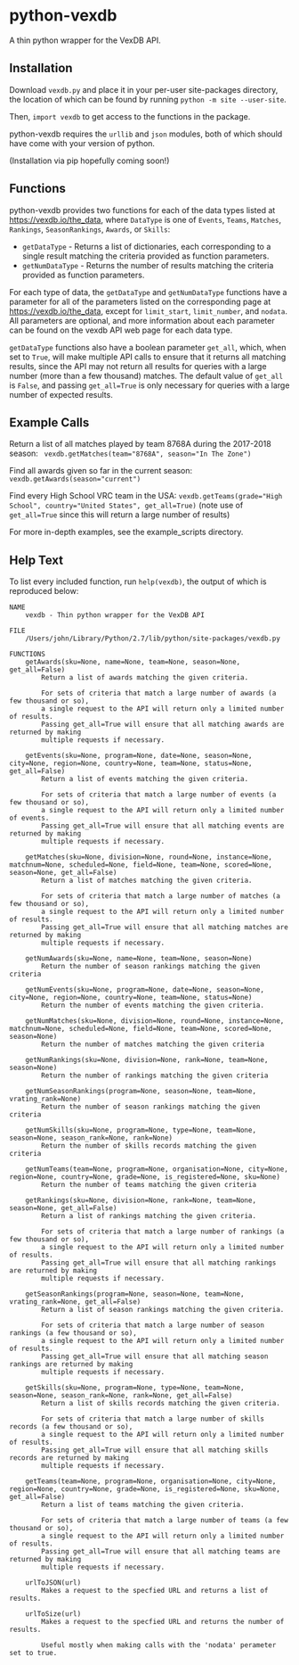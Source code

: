# python-vexdb
A thin python wrapper for the VexDB API.

## Installation
Download `vexdb.py` and place it in your per-user site-packages directory, 
the location of which can be found by running `python -m site --user-site`.

Then, `import vexdb` to get access to the functions in the package.

python-vexdb requires the `urllib` and `json` modules, both of which should have come with your version of python.

(Installation via pip hopefully coming soon!)

## Functions
python-vexdb provides two functions for each of the data types listed at https://vexdb.io/the_data, where `DataType`
is one of `Events`, `Teams`, `Matches`, `Rankings`, `SeasonRankings`, `Awards`, or `Skills`:

- `getDataType` - Returns a list of dictionaries, each corresponding to a single result matching the criteria provided
as function parameters.
- `getNumDataType` - Returns the number of results matching the criteria provided as function parameters.

For each type of data, the `getDataType` and `getNumDataType` functions have a parameter for all of the parameters listed
on the corresponding page at https://vexdb.io/the_data, except for `limit_start`, `limit_number`, and `nodata`.
All parameters are optional, and more information about each parameter can be found on the vexdb API web page for each
data type.

`getDataType` functions also have a boolean parameter `get_all`, which, when set to `True`, will make multiple API calls
to ensure that it returns all matching results, since the API may not return all results for queries with a large number
(more than a few thousand) matches. The default value of `get_all` is `False`, and passing `get_all=True` is only
necessary for queries with a large number of expected results.

## Example Calls
Return a list of all matches played by team 8768A during the 2017-2018 season:
` vexdb.getMatches(team="8768A", season="In The Zone")`

Find all awards given so far in the current season:
`vexdb.getAwards(season="current")`

Find every High School VRC team in the USA: 
`vexdb.getTeams(grade="High School", country="United States", get_all=True)`
(note use of `get_all=True` since this will return a large number of results)

For more in-depth examples, see the example_scripts directory.

## Help Text
To list every included function, run `help(vexdb)`, the output of which is reproduced below:

```
NAME
    vexdb - Thin python wrapper for the VexDB API

FILE
    /Users/john/Library/Python/2.7/lib/python/site-packages/vexdb.py

FUNCTIONS
    getAwards(sku=None, name=None, team=None, season=None, get_all=False)
        Return a list of awards matching the given criteria.

        For sets of criteria that match a large number of awards (a few thousand or so),
        a single request to the API will return only a limited number of results.
        Passing get_all=True will ensure that all matching awards are returned by making
        multiple requests if necessary.

    getEvents(sku=None, program=None, date=None, season=None, city=None, region=None, country=None, team=None, status=None, get_all=False)
        Return a list of events matching the given criteria.

        For sets of criteria that match a large number of events (a few thousand or so),
        a single request to the API will return only a limited number of events.
        Passing get_all=True will ensure that all matching events are returned by making
        multiple requests if necessary.

    getMatches(sku=None, division=None, round=None, instance=None, matchnum=None, scheduled=None, field=None, team=None, scored=None, season=None, get_all=False)
        Return a list of matches matching the given criteria.

        For sets of criteria that match a large number of matches (a few thousand or so),
        a single request to the API will return only a limited number of results.
        Passing get_all=True will ensure that all matching matches are returned by making
        multiple requests if necessary.

    getNumAwards(sku=None, name=None, team=None, season=None)
        Return the number of season rankings matching the given criteria

    getNumEvents(sku=None, program=None, date=None, season=None, city=None, region=None, country=None, team=None, status=None)
        Return the number of events matching the given criteria.

    getNumMatches(sku=None, division=None, round=None, instance=None, matchnum=None, scheduled=None, field=None, team=None, scored=None, season=None)
        Return the number of matches matching the given criteria

    getNumRankings(sku=None, division=None, rank=None, team=None, season=None)
        Return the number of rankings matching the given criteria

    getNumSeasonRankings(program=None, season=None, team=None, vrating_rank=None)
        Return the number of season rankings matching the given criteria

    getNumSkills(sku=None, program=None, type=None, team=None, season=None, season_rank=None, rank=None)
        Return the number of skills records matching the given criteria

    getNumTeams(team=None, program=None, organisation=None, city=None, region=None, country=None, grade=None, is_registered=None, sku=None)
        Return the number of teams matching the given criteria

    getRankings(sku=None, division=None, rank=None, team=None, season=None, get_all=False)
        Return a list of rankings matching the given criteria.

        For sets of criteria that match a large number of rankings (a few thousand or so),
        a single request to the API will return only a limited number of results.
        Passing get_all=True will ensure that all matching rankings are returned by making
        multiple requests if necessary.

    getSeasonRankings(program=None, season=None, team=None, vrating_rank=None, get_all=False)
        Return a list of season rankings matching the given criteria.

        For sets of criteria that match a large number of season rankings (a few thousand or so),
        a single request to the API will return only a limited number of results.
        Passing get_all=True will ensure that all matching season rankings are returned by making
        multiple requests if necessary.

    getSkills(sku=None, program=None, type=None, team=None, season=None, season_rank=None, rank=None, get_all=False)
        Return a list of skills records matching the given criteria.

        For sets of criteria that match a large number of skills records (a few thousand or so),
        a single request to the API will return only a limited number of results.
        Passing get_all=True will ensure that all matching skills records are returned by making
        multiple requests if necessary.

    getTeams(team=None, program=None, organisation=None, city=None, region=None, country=None, grade=None, is_registered=None, sku=None, get_all=False)
        Return a list of teams matching the given criteria.

        For sets of criteria that match a large number of teams (a few thousand or so),
        a single request to the API will return only a limited number of results.
        Passing get_all=True will ensure that all matching teams are returned by making
        multiple requests if necessary.

    urlToJSON(url)
        Makes a request to the specfied URL and returns a list of results.

    urlToSize(url)
        Makes a request to the specfied URL and returns the number of results.

        Useful mostly when making calls with the 'nodata' perameter set to true.
```
